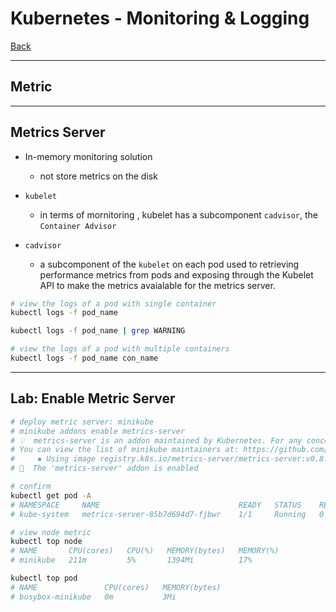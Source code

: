 # Kubernetes - Monitoring & Logging

[Back](../index.md)

---

## Metric

---

## Metrics Server

- In-memory monitoring solution

  - not store metrics on the disk

- `kubelet`
  - in terms of mornitoring , kubelet has a subcomponent `cadvisor`, the `Container Advisor`
- `cadvisor`
  - a subcomponent of the `kubelet` on each pod used to retrieving performance metrics from pods and exposing through the Kubelet API to make the metrics avaialable for the metrics server.

```sh
# view the logs of a pod with single container
kubectl logs -f pod_name

kubectl logs -f pod_name | grep WARNING

# view the logs of a pod with multiple containers
kubectl logs -f pod_name con_name
```

---

## Lab: Enable Metric Server

```sh
# deploy metric server: minikube
# minikube addons enable metrics-server
# 💡  metrics-server is an addon maintained by Kubernetes. For any concerns contact minikube on GitHub.
# You can view the list of minikube maintainers at: https://github.com/kubernetes/minikube/blob/master/OWNERS
#     ▪ Using image registry.k8s.io/metrics-server/metrics-server:v0.8.0
# 🌟  The 'metrics-server' addon is enabled

# confirm
kubectl get pod -A
# NAMESPACE     NAME                               READY   STATUS    RESTARTS        AGE
# kube-system   metrics-server-85b7d694d7-fjbwr    1/1     Running   0               98s

# view node metric
kubectl top node
# NAME       CPU(cores)   CPU(%)   MEMORY(bytes)   MEMORY(%)
# minikube   211m         5%       1394Mi          17%

kubectl top pod
# NAME               CPU(cores)   MEMORY(bytes)
# busybox-minikube   0m           3Mi
```
